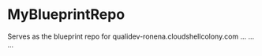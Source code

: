 # MyBlueprintRepo
Serves as the blueprint repo for qualidev-ronena.cloudshellcolony.com
...
...
...
